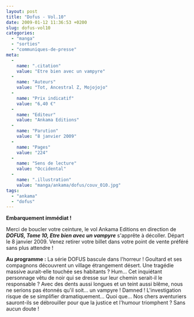 ```yaml
---
layout: post
title: "Dofus - Vol.10"
date: 2009-01-12 11:36:53 +0200
slug: dofus-vol10
categories:
  - "manga"
  - "sorties"
  - "communiques-de-presse"
meta:
  -
    name: ".citation"
    value: "Etre bien avec un vampyre"
  -
    name: "Auteurs"
    value: "Tot, Ancestral Z, Mojojojo"
  -
    name: "Prix indicatif"
    value: "6,40 €"
  -
    name: "Editeur"
    value: "Ankama Editions"
  -
    name: "Parution"
    value: "8 janvier 2009"
  -
    name: "Pages"
    value: "224"
  -
    name: "Sens de lecture"
    value: "Occidental"
  -
    name: ".illustration"
    value: "manga/ankama/dofus/couv_010.jpg"
tags:
  - "ankama"
  - "dofus"
---
```


**Embarquement immédiat !**

Merci de boucler votre ceinture, le vol Ankama Editions en direction de _**DOFUS, Tome 10, Etre bien avec un vampyre**_ s'apprête à décoller. Départ le 8 janvier 2009. Venez retirer votre billet dans votre point de vente préféré sans plus attendre !

**Au programme :** La série DOFUS bascule dans l'horreur ! Goultard et ses compagnons découvrent un village étrangement désert. Une tragédie massive aurait-elle touchée ses habitants ? Hum... Cet inquiétant personnage vêtu de noir qui se dresse sur leur chemin serait-il le responsable ? Avec des dents aussi longues et un teint aussi blême, nous ne serions pas étonnés qu'il soit... un vampyre ! Damned ! L'investigation risque de se simplifier dramatiquement... Quoi que... Nos chers aventuriers sauront-ils se débrouiller pour que la justice et l'humour triomphent ? Sans aucun doute !